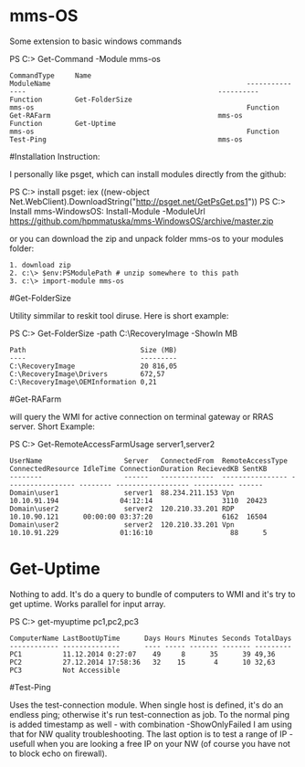# mms-OS
Some extension to basic windows commands

PS C:\> Get-Command -Module mms-os

    CommandType     Name                                               ModuleName                                                -----------     ----                                               ----------                                                Function        Get-FolderSize                                     mms-os                                                    Function        Get-RAFarm                                         mms-os                                                    Function        Get-Uptime                                         mms-os                                                    Function        Test-Ping                                          mms-os                                                                                

#Installation Instruction:

I personally like psget, which can install modules directly from the github:

PS C:\> install psget: iex ((new-object Net.WebClient).DownloadString("http://psget.net/GetPsGet.ps1"))
PS C:\> Install mms-WindowsOS: Install-Module -ModuleUrl https://github.com/hpmmatuska/mms-WindowsOS/archive/master.zip

or you can download the zip and unpack folder mms-os to your modules folder:

    1. download zip
    2. c:\> $env:PSModulePath # unzip somewhere to this path
    3. c:\> import-module mms-os


#Get-FolderSize

Utility simmilar to reskit tool diruse. Here is short example:

PS C:\> Get-FolderSize -path C:\RecoveryImage -ShowIn MB

    Path                            Size (MB)
    ----                            ---------
    C:\RecoveryImage                20 816,05 
    C:\RecoveryImage\Drivers        672,57   
    C:\RecoveryImage\OEMInformation 0,21     

    
#Get-RAFarm

will query the WMI for active connection on terminal gateway or RRAS server. Short Example:

PS C:\> Get-RemoteAccessFarmUsage server1,server2

    UserName                    Server   ConnectedFrom  RemoteAccessType ConnectedResource IdleTime ConnectionDuration RecievedKB SentKB
    --------                    ------   -------------  ---------------- ----------------- -------- ------------------ ---------- ------
    Domain\user1                server1  88.234.211.153 Vpn              10.10.91.194               04:12:14                 3110  20423
    Domain\user2                server2  120.210.33.201 RDP              10.10.90.121      00:00:00 03:37:20                 6162  16504
    Domain\user2                server2  120.210.33.201 Vpn              10.10.91.229               01:16:10                   88      5                     
 
# Get-Uptime

Nothing to add. It's do a query to bundle of computers to WMI and it's try to get uptime. Works parallel for input array.

  PS C:\> get-myuptime pc1,pc2,pc3
 
    ComputerName LastBootUpTime      Days Hours Minutes Seconds TotalDays
    ------------ --------------      ---- ----- ------- ------- ---------
    PC1          11.12.2014 0:27:07    49     8      35      39 49,36    
    PC2          27.12.2014 17:58:36   32    15       4      10 32,63    
    PC3          Not Accessible                                          
 
 
#Test-Ping

Uses the test-connection module. When single host is defined, it's do an endless ping; otherwise it's run test-connection as job. 
To the normal ping is added timestamp as well - with combination -ShowOnlyFailed I am using that for NW quality troubleshooting. 
The last option is to test a range of IP - usefull when you are looking a free IP on your NW (of course you have not to block echo on firewall).

